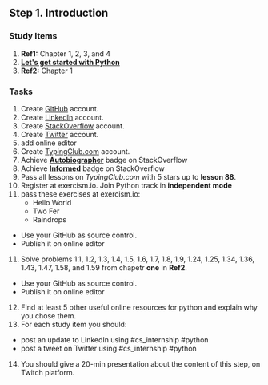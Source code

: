 ## Step 1. Introduction

### Study Items

  1. **Ref1:** Chapter 1, 2, 3, and 4
  2. **[Let's get started with Python](https://github.com/mrhajbabaei/get-started-with-python)**
  3. **Ref2:** Chapter 1

### Tasks

  1. Create [GitHub](https://github.com) account.
  2. Create [LinkedIn](https://www.linkedin.com) account.
  3. Create [StackOverflow](https://stackoverflow.com) account.
  4. Create [Twitter](https://twitter.com) account.
  5. add online editor
  6. Create [TypingClub.com](https://www.typingclub.com) account.
  7. Achieve [**Autobiographer**](https://stackoverflow.com/help/badges/9/autobiographer) badge on StackOverflow
  8. Achieve [**Informed**](https://stackoverflow.com/help/badges/2600/informed) badge on StackOverflow
  9. Pass all lessons on *TypingClub.com* with 5 stars up to **lesson 88**.
  10. Register at exercism.io. Join Python track in **independent mode**
  11. pass these exercises at exercism.io:
      -   Hello World
      -   Two Fer
      -   Raindrops
   
   - Use your GitHub as source control.
   - Publish it on online editor
   
  11. Solve problems 1.1, 1.2, 1.3, 1.4, 1.5, 1.6, 1.7, 1.8, 1.9, 1.24, 1.25, 1.34, 1.36, 1.43, 1.47, 1.58, and 1.59 from chapetr **one** in **Ref2**.
  
   - Use your GitHub as source control.
   - Publish it on online editor
   
  12. Find at least 5 other useful online resources for python and explain why you chose them.
  13. For each study item you should:  
  
   - post an update to LinkedIn using #cs_internship #python  
   - post a tweet on Twitter using #cs_internship #python
     
  14. You should give a 20-min presentation about the content of this step, on Twitch platform.
